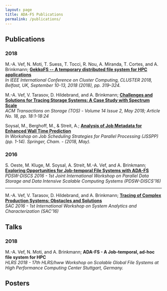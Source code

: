 ```yaml
---
layout: page
title: ADA-FS Publications
permalink: /publications/
---
```


## Publications

### 2018

<p>M.-A. Vef, N. Moti, T. Suess, T. Tocci, R. Nou, A. Miranda, T. Cortes, and A. Brinkmann;
  <a href="https://ieeexplore.ieee.org/document/8514892">
    <b>GekkoFS -- A temporary distributed file system for HPC applications</b>
  </a>
  <br>
  <em>
    In IEEE International Conference on Cluster Computing, CLUSTER 2018, Belfast, UK, September 10-13, 2018 (2018), pp. 319–324.
    </em>
</p>

<p>M.-A. Vef, V. Tarasov, D. Hildebrand, and A. Brinkmann;
  <a href="https://dl.acm.org/citation.cfm?id=3149376">
    <b>Challenges and Solutions for Tracing Storage Systems: A Case Study with Spectrum Scale</b>
  </a>
  <br>
  <em>
		ACM Transactions on Storage (TOS)  - Volume 14 Issue 2, May 2018; Article No. 18, pp. 18:1-18:24
	</em>
</p>

<p>Soysal, M., Berghoff, M., & Streit, A.;
  <a href="https://www.springer.com/de/book/9783030106317">
    <b>Analysis of Job Metadata for Enhanced Wall Time Prediction</b>
  </a>
  <br>
  <em>
	In Workshop on Job Scheduling Strategies for Parallel Processing (JSSPP) (pp. 1-14). Springer, Cham.  - (2018, May).
   </em>
</p>





### 2016

<p>S. Oeste, M. Kluge, M. Soysal, A. Streit, M.-A. Vef, and A. Brinkmann;
  <a href="http://www.pdsw.org/pdsw-discs16/wips/oeste-wip-pdsw-discs16.pdf">
    <b>Exploring Opportunities for Job-temporal File Systems with ADA-FS</b>
  </a>
  <br>
  <em>
    PDSW-DISCS 2016 - 1st Joint International Workshop on Parallel Data Storage and Data Intensive Scalable Computing Systems (PDSW-DISCS’16)
  </em>
</p>

---

<p>M.-A. Vef, V. Tarasov, D. Hildebrand, and A. Brinkmann;
  <a href="https://drive.google.com/open?id=0B-75gd4swZPMZ1pOUFBJeWxfVjQ">
    <b>Tracing of Complex Production Systems: Obstacles and Solutions</b>
  </a>
  <br>
  <em>
		SAC 2016 - 1st International Workshop on System Analytics and Characterization (SAC’16)
	</em>
</p>


## Talks

### 2018

<p>M.-A. Vef, N. Moti, and A. Brinkmann;
  <b>ADA-FS - A Job-temporal, ad-hoc file system for HPC</b>
  <br>
  <em>
    HLRS 2018 - 17th HLRS/hww Workshop on Scalable Global File Systems at High Performance Computing Center Stuttgart, Germany.
	</em>
</p>


## Posters
